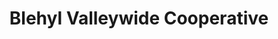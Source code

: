 ---
title: "Blehyl Valleywide Cooperative"
url: /zillah/blehyl-valleywide-cooperative/
shop: Landwirtschaftlich
---
